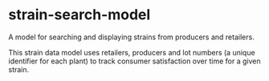 # strain-search-model
A model for searching and displaying strains from producers and retailers.

This strain data model uses retailers, producers and lot numbers (a unique identifier for each plant) 
to track consumer satisfaction over time for a given strain.
